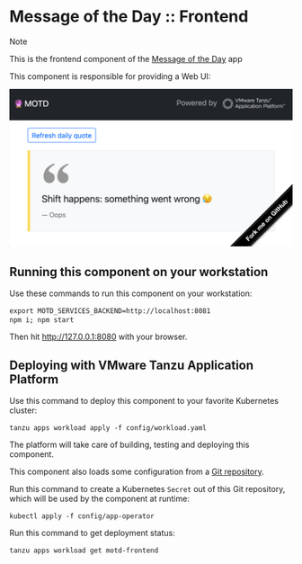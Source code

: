 # Message of the Day :: Frontend

> [!NOTE]
> This is the frontend component of the
> [Message of the Day](https://github.com/alexandreroman/motd) app

This component is responsible for providing a Web UI:

![App screenshot](app.png)

## Running this component on your workstation

Use these commands to run this component on your workstation:

```shell
export MOTD_SERVICES_BACKEND=http://localhost:8081
npm i; npm start
```

Then hit http://127.0.0.1:8080 with your browser.

## Deploying with VMware Tanzu Application Platform

Use this command to deploy this component to your favorite Kubernetes cluster:

```shell
tanzu apps workload apply -f config/workload.yaml
```

The platform will take care of building, testing and deploying this component.

This component also loads some configuration from a
[Git repository](https://github.com/alexandreroman/motd-config).

Run this command to create a Kubernetes `Secret` out of this Git repository,
which will be used by the component at runtime:

```shell
kubectl apply -f config/app-operator
```

Run this command to get deployment status:

```shell
tanzu apps workload get motd-frontend
```
